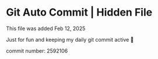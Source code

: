 # Git Auto Commit | Hidden File

This file was added Feb 12, 2025

Just for fun and keeping my daily git commit active 🤪

commit number: 2592106

